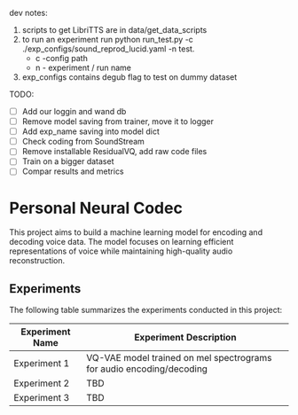 dev notes:

1. scripts to get LibriTTS are in data/get_data_scripts
2. to run an experiment run python run_test.py -c ./exp_configs/sound_reprod_lucid.yaml -n test.
   - c -config path
   - n - experiment / run name
4. exp_configs contains degub flag to test on dummy dataset

TODO:

- [ ] Add our loggin and wand db
- [ ] Remove model saving from trainer, move it to logger
- [ ] Add exp_name saving into model dict
- [ ] Check coding from SoundStream
- [ ] Remove installable ResidualVQ, add raw code files
- [ ] Train on a bigger dataset
- [ ] Compar results and metrics

# Personal Neural Codec

This project aims to build a machine learning model for encoding and decoding voice data. The model focuses on learning efficient representations of voice while maintaining high-quality audio reconstruction.

## Experiments

The following table summarizes the experiments conducted in this project:

| Experiment Name | Experiment Description                                               |
| --------------- | -------------------------------------------------------------------- |
| Experiment 1    | VQ-VAE model trained on mel spectrograms for audio encoding/decoding |
| Experiment 2    | TBD                                                                  |
| Experiment 3    | TBD                                                                  |
